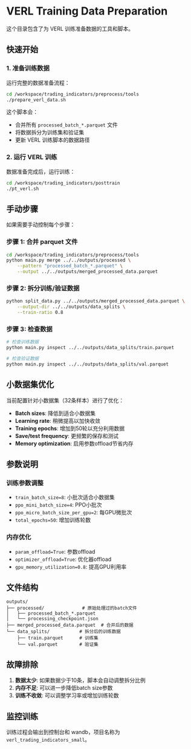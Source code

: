 # VERL Training Data Preparation

这个目录包含了为 VERL 训练准备数据的工具和脚本。

## 快速开始

### 1. 准备训练数据
运行完整的数据准备流程：

```bash
cd /workspace/trading_indicators/preprocess/tools
./prepare_verl_data.sh
```

这个脚本会：
- 合并所有 `processed_batch_*.parquet` 文件
- 将数据拆分为训练集和验证集
- 更新 VERL 训练脚本的数据路径

### 2. 运行 VERL 训练
数据准备完成后，运行训练：

```bash
cd /workspace/trading_indicators/posttrain
./pt_verl.sh
```

## 手动步骤

如果需要手动控制每个步骤：

### 步骤 1: 合并 parquet 文件
```bash
cd /workspace/trading_indicators/preprocess/tools
python main.py merge ../../outputs/processed \
    --pattern "processed_batch_*.parquet" \
    --output ../../outputs/merged_processed_data.parquet
```

### 步骤 2: 拆分训练/验证数据
```bash
python split_data.py ../../outputs/merged_processed_data.parquet \
    --output-dir ../../outputs/data_splits \
    --train-ratio 0.8
```

### 步骤 3: 检查数据
```bash
# 检查训练数据
python main.py inspect ../../outputs/data_splits/train.parquet

# 检查验证数据  
python main.py inspect ../../outputs/data_splits/val.parquet
```

## 小数据集优化

当前配置针对小数据集（32条样本）进行了优化：

- **Batch sizes**: 降低到适合小数据集
- **Learning rate**: 稍微提高以加快收敛
- **Training epochs**: 增加到50轮以充分利用数据
- **Save/test frequency**: 更频繁的保存和测试
- **Memory optimization**: 启用参数offload节省内存

## 参数说明

### 训练参数调整
- `train_batch_size=8`: 小批次适合小数据集
- `ppo_mini_batch_size=4`: PPO小批次
- `ppo_micro_batch_size_per_gpu=2`: 每GPU微批次
- `total_epochs=50`: 增加训练轮数

### 内存优化
- `param_offload=True`: 参数offload
- `optimizer_offload=True`: 优化器offload
- `gpu_memory_utilization=0.8`: 提高GPU利用率

## 文件结构

```
outputs/
├── processed/              # 原始处理过的batch文件
│   ├── processed_batch_*.parquet
│   └── processing_checkpoint.json
├── merged_processed_data.parquet  # 合并后的数据
└── data_splits/           # 拆分后的训练数据
    ├── train.parquet      # 训练集
    └── val.parquet        # 验证集
```

## 故障排除

1. **数据太少**: 如果数据少于10条，脚本会自动调整拆分比例
2. **内存不足**: 可以进一步降低batch size参数
3. **训练不收敛**: 可以调整学习率或增加训练轮数

## 监控训练

训练过程会输出到控制台和 wandb，项目名称为 `verl_trading_indicators_small`。